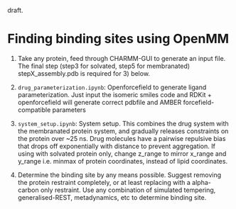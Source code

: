 draft.

# Finding binding sites using OpenMM 

1) Take any protein, feed through CHARMM-GUI to generate an input file. The final step (step3 for solvated, step5 for membranated) stepX_assembly.pdb is required for 3) below. 

2) `drug_parameterization.ipynb`: Openforcefield to generate ligand parameterization. Just input the isomeric smiles code and RDKit + openforcefield will generate correct pdbfile and AMBER forcefield-compatible parameters

3) `system_setup.ipynb`: System setup. This combines the drug system with the membranated protein system, and gradually releases constraints on the protein over ~25 ns. Drug molecules have a pairwise repulsive bias that drops off exponentially with distance to prevent aggregation. If using with solvated protein only, change z_range to mirror x_range and y_range i.e. minmax of protein coordinates, instead of lipid coordinates. 

4) Determine the binding site by any means possible. Suggest removing the protein restraint completely, or at least replacing with a alpha-carbon only restraint. Use any combination of simulated tempering, generalised-REST, metadynamics, etc to determine binding site. 
